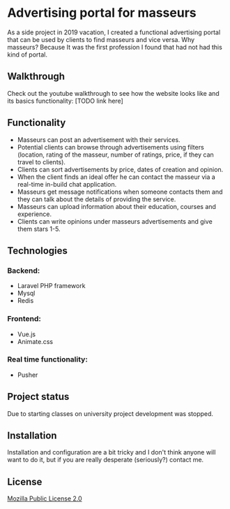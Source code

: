 # Advertising portal for masseurs

As a side project in 2019 vacation, I created a functional advertising portal that can be used by clients to find masseurs and vice versa. Why masseurs? Because It was the first profession I found that had not had this kind of portal.

## Walkthrough

Check out the youtube walkthrough to see how the website looks like and its basics functionality:
[TODO link here]

## Functionality
- Masseurs can post an advertisement with their services.
- Potential clients can browse through advertisements using filters (location, rating of the masseur, number of ratings, price, if they can travel to clients).
- Clients can sort advertisements by price, dates of creation and opinion.
- When the client finds an ideal offer he can contact the masseur via a real-time in-build chat application.
- Masseurs get message notifications when someone contacts them and they can talk about the details of providing the service.
- Masseurs can upload information about their education, courses and experience.
- Clients can write opinions under masseurs advertisements and give them stars 1-5.

## Technologies
### Backend:
- Laravel PHP framework
- Mysql
- Redis
### Frontend:
- Vue.js
- Animate.css
### Real time functionality:
- Pusher

## Project status

Due to starting classes on university project development was stopped.


## Installation

Installation and configuration are a bit tricky and I don't think anyone will want to do it, but if you are really desperate (seriously?) contact me.


## License
[Mozilla Public License 2.0](https://choosealicense.com/licenses/mpl-2.0/)
